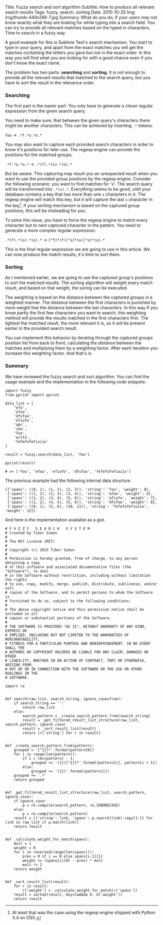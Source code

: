 Title: Fuzzy search and sort algorithm
Subtitle: How to produce all relevant search results
Tags: fuzzy, search, sorting
Date: 2015-10-25
Img: img/thumb-449x286-7.jpg
Summary: What do you do, if your users may not know exactly what they are looking for while typing into a search field. You can try to provide all relevant matches based on the typed in characters. Time to search in a fuzzy way.


A good example for this is Sublime Text's search mechanism. You start to type in your query, and apart from
the exact matches you will get the matches containing the letters you gave but not in the exact order. In this
way you will find what you are looking for with a good chance even if you don't know the exact name.

The problem has two parts: __searching__ and __sorting__. It is not enough to provide all the relevant results that matched to
the search query, but you have to sort the result in the relevance order.

### Searching

The first part is the easier part. You only have to generate a clever regular expression from the
given search query.

You need to make sure, that between the given query's characters there might be another characters.
This can be achieved by inserting `.*` tokens:

`foo` -> `.*f.*o.*o.*`

You may also want to capture each provided search characters in order to know it's positions for later use.
The regexp engine can provide the positions for the matched groups.

`.*f.*o.*o.*` -> `.*(f).*(o).*(o).*`

But be aware. This capturing may result you an unexpected result when you want to use the provided group
positions by the regexp engine. Consider the following scenario: you want to find matches for 'x'. The
search query will be transformed into `.*(x).*`. Everything seems to be good, until your database contains
 a key that has more than one `x` characters in it. The regexp engine will match this key, but it will
capture the last `x` character in the key[^1]. If your sorting mechanism is based on the captured group
positions, this will be misleading for you.

To solve this issue, you have to force the regexp engine to match every character but to next captured character in the pattern.
You need to generate a more complex regular expression:

`.*(f).*(o).*(o).*` -> `[^f]*(f)[^o]*(o)[^o]*(o).*`

This is the final regular expression we are going to use in this article. We can now produce the match
results, it's time to sort them.

### Sorting

As I mentioned earlier, we are going to use the captured group's positions to sort the matched results.
The sorting algorithm will weight every match result, and based on that weight, the soring can be executed.

The weighting is based on the distance between the captured groups in a weighted manner. The distance between the first
characters is punished by more weight that the distance between the last characters. In this way if you know partly the first few characters
you want to search, this weighting method will provide the results matched in the first characters first. The lightest the matched result, the
more relevant it is, so it will be present earlier in the provided search result.

You can implement this behavior by iterating through the captured groups position list from back to front, calculating the distance between the matches and
multiplying them by a weighting factor. After each iteration you increase this weighting factor. And that's is.

### Summary

We have reviewed the fuzzy search and sort algorithm. You can find the usage example and the implementation in the following code snippets:

```
import fuzzy
from pprint import pprint

data_list = [
    'efo',
    'efoo',
    'dfsfoo',
    'efiofo',
    'abc',
    'cba',
    'foo',
    'ertfo',
    'fefefofefioiio'
]

result = fuzzy.search(data_list, 'foo')

pprint(result)

# >> ['foo', 'efoo', 'efiofo', 'dfsfoo', 'fefefofefioiio']
```

The previous example had the following internal data structure.

```
[{'spans': ((0, 1), (1, 2), (2, 3)), 'string': 'foo', 'weight': 0},
 {'spans': ((1, 2), (2, 3), (3, 4)), 'string': 'efoo', 'weight': 4},
 {'spans': ((1, 2), (3, 4), (5, 6)), 'string': 'efiofo', 'weight': 7},
 {'spans': ((1, 2), (4, 5), (5, 6)), 'string': 'dfsfoo', 'weight': 8},
 {'spans': ((0, 1), (5, 6), (10, 11)), 'string': 'fefefofefioiio', 'weight': 12}]
```

And here is the implementation available as a gist.

```
# F U Z Z Y   S E A R C H   S Y S T E M
# Created by Tibor Simon
#
# The MIT License (MIT)
#
# Copyright (c) 2015 Tibor Simon
#
# Permission is hereby granted, free of charge, to any person obtaining a copy
# of this software and associated documentation files (the "Software"), to deal
# in the Software without restriction, including without limitation the rights
# to use, copy, modify, merge, publish, distribute, sublicense, and/or sell
# copies of the Software, and to permit persons to whom the Software is
# furnished to do so, subject to the following conditions:
#
# The above copyright notice and this permission notice shall be included in all
# copies or substantial portions of the Software.
#
# THE SOFTWARE IS PROVIDED "AS IS", WITHOUT WARRANTY OF ANY KIND, EXPRESS OR
# IMPLIED, INCLUDING BUT NOT LIMITED TO THE WARRANTIES OF MERCHANTABILITY,
# FITNESS FOR A PARTICULAR PURPOSE AND NONINFRINGEMENT. IN NO EVENT SHALL THE
# AUTHORS OR COPYRIGHT HOLDERS BE LIABLE FOR ANY CLAIM, DAMAGES OR OTHER
# LIABILITY, WHETHER IN AN ACTION OF CONTRACT, TORT OR OTHERWISE, ARISING FROM,
# OUT OF OR IN CONNECTION WITH THE SOFTWARE OR THE USE OR OTHER DEALINGS IN THE
# SOFTWARE.

import re


def search(raw_list, search_string, ignore_case=True):
    if search_string == '':
        return raw_list
    else:
        search_pattern = _create_search_pattern_from(search_string)
        result = _get_filtered_result_list_structure(raw_list, search_pattern, ignore_case)
        result = _sort_result_list(result)
        return [r['string'] for r in result]


def _create_search_pattern_from(pattern):
    grouped = '[^{}]*'.format(pattern[0])
    for i in range(len(pattern)):
        if i < len(pattern) - 1:
            grouped += '({})[^{}]*'.format(pattern[i], pattern[i + 1])
        else:
            grouped += '({})'.format(pattern[i])
    grouped += '.*'
    return grouped


def _get_filtered_result_list_structure(raw_list, search_pattern, ignore_case):
    if ignore_case:
        p = re.compile(search_pattern, re.IGNORECASE)
    else:
        p = re.compile(search_pattern)
    result = [{'string': link, 'spans': p.search(link).regs[1:]} for link in raw_list if p.match(link)]
    return result


def _calculate_weight_for_match(spans):
    mult = 1
    weight = 0
    for i in reversed(range(len(spans))):
        prev = 0 if i == 0 else spans[i-1][1]
        weight += (spans[i][0] - prev) * mult
        mult *= 2
    return weight


def _sort_result_list(result):
    for r in result:
        r['weight'] = _calculate_weight_for_match(r['spans'])
    result = sorted(result, key=lambda k: k['weight'])
    return result
```


[^1]: At least that was the case using the regexp engine shipped with Python 3.4 on OSX.
